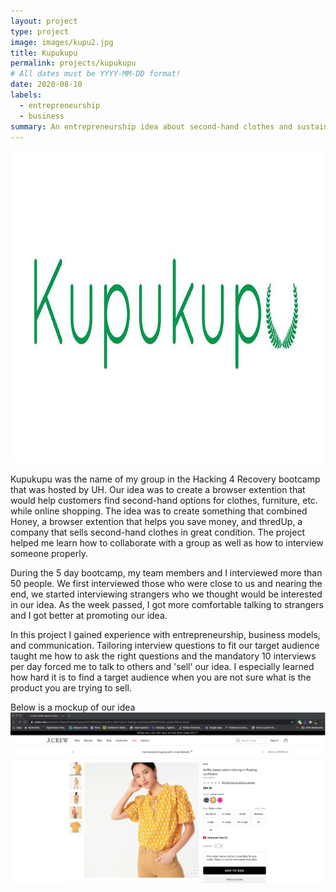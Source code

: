 ```yaml
---
layout: project
type: project
image: images/kupu2.jpg
title: Kupukupu
permalink: projects/kupukupu
# All dates must be YYYY-MM-DD format!
date: 2020-08-10
labels:
  - entrepreneurship
  - business
summary: An entrepreneurship idea about second-hand clothes and sustainability for Hacking 4 Recovery 2020.
---
```


<img class="ui medium right floated rounded image" src="../images/kupu2.jpg">

Kupukupu was the name of my group in the Hacking 4 Recovery bootcamp that was hosted by UH. Our idea was to create a browser extention that would help customers find second-hand options for clothes, furniture, etc. while online shopping. The idea was to create something that combined Honey, a browser extention that helps you save money, and thredUp, a company that sells second-hand clothes in great condition. The project helped me learn how to collaborate with a group as well as how to interview someone properly.

During the 5 day bootcamp, my team members and I interviewed more than 50 people. We first interviewed those who were close to us and nearing the end, we started interviewing strangers who we thought would be interested in our idea. As the week passed, I got more comfortable talking to strangers and I got better at promoting our idea. 

In this project I gained experience with entrepreneurship, business models, and communication. Tailoring interview questions to fit our target audience taught me how to ask the right questions and the mandatory 10 interviews per day forced me to talk to others and 'sell' our idea. I especially learned how hard it is to find a target audience when you are not sure what is the product you are trying to sell. 

Below is a mockup of our idea
<img class="ui medium right floated rounded image" src="../images/mockup.PNG">

